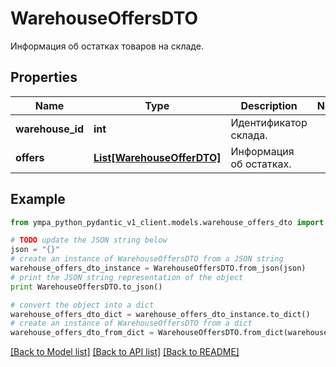 # WarehouseOffersDTO

Информация об остатках товаров на складе.

## Properties
Name | Type | Description | Notes
------------ | ------------- | ------------- | -------------
**warehouse_id** | **int** | Идентификатор склада. | 
**offers** | [**List[WarehouseOfferDTO]**](WarehouseOfferDTO.md) | Информация об остатках. | 

## Example

```python
from ympa_python_pydantic_v1_client.models.warehouse_offers_dto import WarehouseOffersDTO

# TODO update the JSON string below
json = "{}"
# create an instance of WarehouseOffersDTO from a JSON string
warehouse_offers_dto_instance = WarehouseOffersDTO.from_json(json)
# print the JSON string representation of the object
print WarehouseOffersDTO.to_json()

# convert the object into a dict
warehouse_offers_dto_dict = warehouse_offers_dto_instance.to_dict()
# create an instance of WarehouseOffersDTO from a dict
warehouse_offers_dto_from_dict = WarehouseOffersDTO.from_dict(warehouse_offers_dto_dict)
```
[[Back to Model list]](../README.md#documentation-for-models) [[Back to API list]](../README.md#documentation-for-api-endpoints) [[Back to README]](../README.md)


